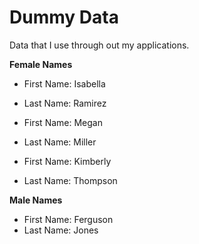 # Dummy Data
Data that I use through out my applications.

**Female Names**
* First Name: Isabella
* Last Name: Ramirez

* First Name: Megan 
* Last Name: Miller

* First Name: Kimberly
* Last Name: Thompson

**Male Names**
* First Name: Ferguson
* Last Name: Jones

